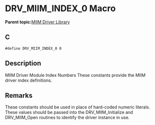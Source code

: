 # DRV\_MIIM\_INDEX\_0 Macro

**Parent topic:**[MIIM Driver Library](GUID-A8906C8D-A608-4572-AE74-1E517DD2B0BE.md)

## C

```
#define DRV_MIIM_INDEX_0 0 
```

## Description

MIIM Driver Module Index Numbers These constants provide the MIIM driver index definitions.

## Remarks

These constants should be used in place of hard-coded numeric literals. These values should be passed into the DRV\_MIIM\_Initialize and DRV\_MIIM\_Open routines to identify the driver instance in use.

